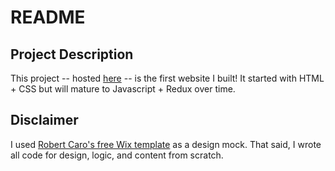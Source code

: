 # README

## Project Description

This project -- hosted [here](https://dsnair.github.io/resume/) -- is the first website I built! It started with HTML + CSS but will mature to Javascript + Redux over time.

## Disclaimer

I used [Robert Caro's free Wix template](https://www.wix.com/website-template/view/html/1885) as a design mock. That said, I wrote all code for design, logic, and content from scratch.
